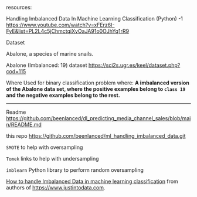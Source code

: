resources:

Handling Imbalanced Data In Machine Learning Classification (Python) -1
https://www.youtube.com/watch?v=xFErz6I-FyE&list=PL2L4c5jChmctqiXvOaJA91o0OJhYq1rR9

Dataset

Abalone, a species of marine snails.

Abalone (Imbalanced: 19) dataset
https://sci2s.ugr.es/keel/dataset.php?cod=115

Where
Used for binary classification problem where:
**A imbalanced version of the Abalone data set, where the positive examples belong to `class 19` and the negative examples belong to the rest.**

---

Readme
https://github.com/beenlanced/dl_predicting_media_channel_sales/blob/main/README.md

this repo
https://github.com/beenlanced/ml_handling_imbalanced_data.git

`SMOTE` to help with oversampling

`Tomek` links to help with undersampling

`imblearn` Python library to perform random oversampling

[How to handle Imbalanced Data in machine learning classification](https://www.justintodata.com/imbalanced-data-machine-learning-classification/) from authors of https://www.justintodata.com.
